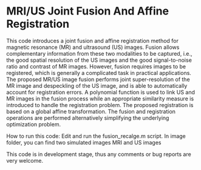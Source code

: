 # MRI/US Joint Fusion And Affine Registration

This code introduces a joint fusion and affine registration method for magnetic resonance (MR)  and ultrasound (US) images. Fusion allows complementary information from these two modalities to be captured, i.e., the good spatial resolution of the US images and the good signal-to-noise ratio and contrast of MR images. However, fusion requires images to be registered, which is generally a complicated task in practical applications. The proposed MR/US image fusion performs joint super-resolution of the MR image and despeckling of the US image, and is able to automatically account for registration errors. A polynomial function is used to link US and MR images in the fusion process while an appropriate similarity measure is introduced to handle the registration problem. The proposed registration is based on a global affine transformation. The fusion and registration operations are performed alternatively simplifying the underlying optimization problem.

How to run this code: Edit and run the fusion_recalge.m script. In image folder, you can find two simulated images MRI and US images

This code is in development stage, thus any comments or bug reports are very welcome.
